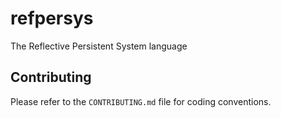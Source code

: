 # refpersys

The Reflective Persistent System language


## Contributing

Please refer to the `CONTRIBUTING.md` file for coding conventions.

